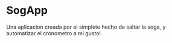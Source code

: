 # SogApp
Una aplicacion creada por el simplete hecho de saltar la soga, y automatizar el cronometro a mi gusto!
